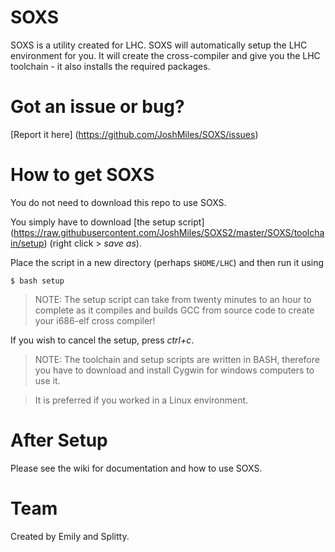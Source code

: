 SOXS
====
SOXS is a utility created for LHC. SOXS will automatically setup the LHC environment for you. It will create the cross-compiler and give you the LHC toolchain - it also installs the required packages.

Got an issue or bug?
===
[Report it here] (https://github.com/JoshMiles/SOXS/issues)

How to get SOXS
===
You do not need to download this repo to use SOXS. 

You simply have to download [the setup script] (https://raw.githubusercontent.com/JoshMiles/SOXS2/master/SOXS/toolchain/setup) (right click > _save as_).

Place the script in a new directory (perhaps `$HOME/LHC`) and then run it using
```
$ bash setup
```

> NOTE: The setup script can take from twenty minutes to an hour to complete as it compiles and builds GCC from source code to create your i686-elf cross compiler!

If you wish to cancel the setup, press _ctrl+c_.

> NOTE: The toolchain and setup scripts are written in BASH, therefore you have to download and install Cygwin for windows computers to use it.


> It is preferred if you worked in a Linux environment.

After Setup
===
Please see the wiki for documentation and how to use SOXS.

Team
===
Created by Emily and Splitty.
